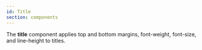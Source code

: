 ```yaml
---
id: Title
section: components
---
```

The **title** component applies top and bottom margins, font-weight, font-size, and line-height to titles.
